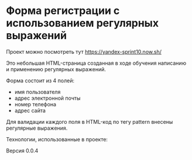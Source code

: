 # Форма регистрации с использованием регулярных выражений

Проект можно посмотреть тут https://yandex-sprint10.now.sh/

Это небольшая HTML-страница созданная в ходе обучения написанию и применению регулярных выражений.

Форма состоит из 4 полей:
- имя пользователя
- адрес электронной почты
- номер телефона
- адрес сайта

Для валидации каждого поля в HTML-код по тегу pattern внесены регулярные выражения.

Технологии, использованные в проекте:

Версия 0.0.4
